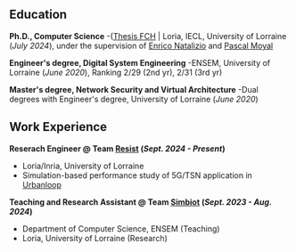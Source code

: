 ## Education
**Ph.D., Computer Science**
-([Thesis FCH](https://www.mdpi.com/1424-8220/22/8/3048](https://www.fr-hermite.univ-lorraine.fr/these-federation-charles-hermite)) | Loria, IECL, University of Lorraine (_July 2024_), under the supervision of [Enrico Natalizio](https://www.tii.ae/team/prof-enrico-natalizio) and [Pascal Moyal](https://iecl.univ-lorraine.fr/membre-iecl/moyal-pascal/)

**Engineer's degree, Digital System Engineering**
-ENSEM, University of Lorraine (_June 2020_), Ranking 2/29 (2nd yr), 2/31	(3rd yr)				       		

**Master's degree, Network Security and Virtual Architecture**
-Dual degrees with Engineer's degree, University of Lorraine (_June 2020_)	 			        		

## Work Experience
**Reserach Engineer @ Team [Resist](https://team.inria.fr/resist/) (_Sept. 2024 - Present_)**
- Loria/Inria, University of Lorraine
- Simulation-based performance study of 5G/TSN application in [Urbanloop](https://urbanloop.fr/)

**Teaching and Research Assistant @ Team [Simbiot](https://simbiot.gitlabpages.inria.fr/web/index.html) (_Sept. 2023 - Aug. 2024_)**
- Department of Computer Science, ENSEM (Teaching)
- Loria, University of Lorraine (Research)

